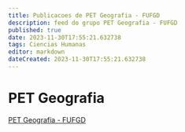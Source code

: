 ```yaml
---
title: Publicacoes de PET Geografia - FUFGD
description: feed do grupo PET Geografia - FUFGD
published: true
date: 2023-11-30T17:55:21.632738
tags: Ciencias Humanas
editor: markdown
dateCreated: 2023-11-30T17:55:21.632738
---
```


# PET Geografia
[PET Geografia - FUFGD](/grupo/70PETGeografiaFUFGD.md)